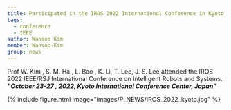 ```yaml
---
title: Participated in the IROS 2022 International Conference in Kyoto
tags:
  - conference
  - IEEE
author: Wansoo Kim
member: Wansoo-Kim
group: news
---
```


Prof W. Kim , S. M. Ha , L. Bao , K. Li, T. Lee, J. S. Lee attended the IROS 2022 IEEE/RSJ International Conference on Intelligent Robots and Systems.   
**_"October 23-27 , 2022, Kyoto International Conference Center, Japan"_**


{%
  include figure.html
  image="images/P_NEWS/IROS_2022_kyoto.jpg"
%}



